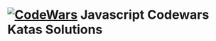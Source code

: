 # [![CodeWars](https://raw.githubusercontent.com/adrianeyre/codewars/master/Ruby/Authored/javascript.png)](Javascript/Javascript.md)  Javascript Codewars Katas Solutions

